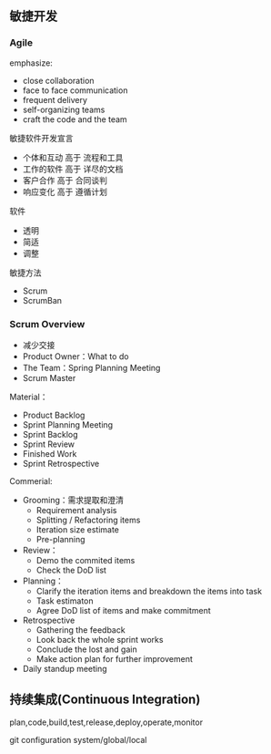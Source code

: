 ## 敏捷开发

### Agile

emphasize:
- close collaboration
- face to face communication
- frequent delivery
- self-organizing teams
- craft the code and the team

敏捷软件开发宣言

- 个体和互动 高于 流程和工具
- 工作的软件 高于 详尽的文档
- 客户合作 高于 合同谈判
- 响应变化 高于 遵循计划

软件

- 透明
- 简适
- 调整

敏捷方法
- Scrum
- ScrumBan

### Scrum Overview

- 减少交接
- Product Owner：What to do
- The Team：Spring Planning Meeting
- Scrum Master

Material：

- Product Backlog
- Sprint Planning Meeting
- Sprint Backlog
- Sprint Review
- Finished Work
- Sprint Retrospective

Commerial:

- Grooming：需求提取和澄清
  - Requirement analysis
  - Splitting / Refactoring items
  - Iteration size estimate
  - Pre-planning
- Review：
  - Demo the commited items
  - Check the DoD list
- Planning：
  - Clarify the iteration items and breakdown the items into task
  - Task estimaton
  - Agree DoD list of items and make commitment
- Retrospective
  - Gathering the feedback
  - Look back the whole sprint works
  - Conclude the lost and gain
  - Make action plan for further improvement
- Daily standup meeting

## 持续集成(Continuous Integration)

plan,code,build,test,release,deploy,operate,monitor

git configuration system/global/local

